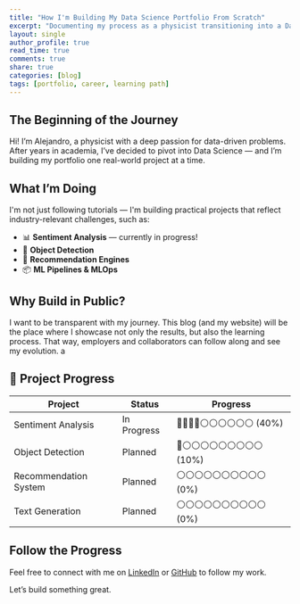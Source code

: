 ```yaml
---
title: "How I'm Building My Data Science Portfolio From Scratch"
excerpt: "Documenting my process as a physicist transitioning into a Data Scientist. From project selection to implementation and showcasing results."
layout: single
author_profile: true
read_time: true
comments: true
share: true
categories: [blog]
tags: [portfolio, career, learning path]
---
```


## The Beginning of the Journey

Hi! I’m Alejandro, a physicist with a deep passion for data-driven problems. After years in academia, I’ve decided to pivot into Data Science — and I’m building my portfolio one real-world project at a time.

## What I’m Doing

I'm not just following tutorials — I'm building practical projects that reflect industry-relevant challenges, such as:

- 📊 **Sentiment Analysis** — currently in progress!
- 🤖 **Object Detection**
- 🧠 **Recommendation Engines**
- 📦 **ML Pipelines & MLOps**

## Why Build in Public?

I want to be transparent with my journey. This blog (and my website) will be the place where I showcase not only the results, but also the learning process. That way, employers and collaborators can follow along and see my evolution. a

## 🔧 Project Progress

| Project                  | Status        | Progress        |
|--------------------------|---------------|-----------------|
| Sentiment Analysis       | In Progress   | 🔵🔵🔵🔵⚪⚪⚪⚪⚪⚪ (40%) |
| Object Detection         | Planned       | 🔵⚪⚪⚪⚪⚪⚪⚪⚪⚪ (10%) |
| Recommendation System    | Planned       | ⚪⚪⚪⚪⚪⚪⚪⚪⚪⚪ (0%)  |
| Text Generation          | Planned       | ⚪⚪⚪⚪⚪⚪⚪⚪⚪⚪ (0%)  |

## Follow the Progress

Feel free to connect with me on [LinkedIn](https://www.linkedin.com/in/alexmatiasastorga/) or [GitHub](https://github.com/alexmatiasas) to follow my work.

Let’s build something great.